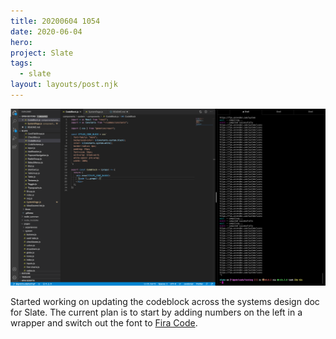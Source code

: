 ```yaml
---
title: 20200604 1054
date: 2020-06-04
hero:
project: Slate
tags:
  - slate
layout: layouts/post.njk
---
```


![Screenshot of Slate's new Data Meter](/img/dev/202006041054.png)

Started working on updating the codeblock across the systems design doc for Slate. The current plan is to start by adding numbers on the left in a wrapper and switch out the font to [Fira Code](https://github.com/tonsky/FiraCode).
